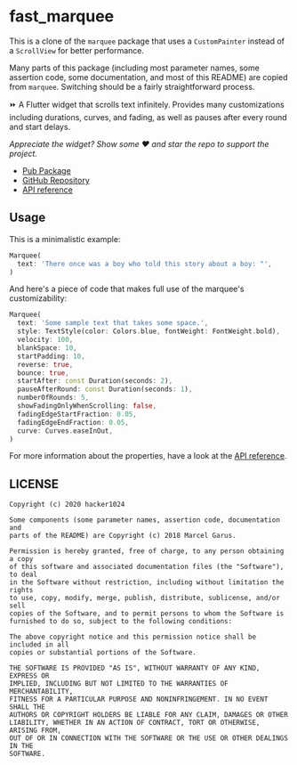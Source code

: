 # fast_marquee

This is a clone of the `marquee` package that uses a `CustomPainter` instead
of a `ScrollView` for better performance.

Many parts of this package (including most parameter names, some assertion
code, some documentation, and most of this README) are copied from `marquee`. Switching should
be a fairly straightforward process.

⏩ A Flutter widget that scrolls text infinitely. Provides many customizations
including durations, curves, and fading, as well as pauses after
every round and start delays.

*Appreciate the widget? Show some ❤️ and star the repo to support the project.*

- [Pub Package](https://pub.dartlang.org/packages/fast_marquee)
- [GitHub Repository](https://github.com/hacker1024/fast_marquee)
- [API reference](https://pub.dartlang.org/documentation/fast_marquee/)

## Usage

This is a minimalistic example:

```dart
Marquee(
  text: 'There once was a boy who told this story about a boy: "',
)
```

And here's a piece of code that makes full use of the marquee's
customizability:

```dart
Marquee(
  text: 'Some sample text that takes some space.',
  style: TextStyle(color: Colors.blue, fontWeight: FontWeight.bold),
  velocity: 100,
  blankSpace: 10,
  startPadding: 10,
  reverse: true,
  bounce: true,
  startAfter: const Duration(seconds: 2),
  pauseAfterRound: const Duration(seconds: 1),
  numberOfRounds: 5,
  showFadingOnlyWhenScrolling: false,
  fadingEdgeStartFraction: 0.05,
  fadingEdgeEndFraction: 0.05,
  curve: Curves.easeInOut,
)
```

For more information about the properties, have a look at the
[API reference](https://pub.dartlang.org/documentation/fast_marquee/).

## LICENSE

```
Copyright (c) 2020 hacker1024

Some components (some parameter names, assertion code, documentation and
parts of the README) are Copyright (c) 2018 Marcel Garus.

Permission is hereby granted, free of charge, to any person obtaining a copy
of this software and associated documentation files (the "Software"), to deal
in the Software without restriction, including without limitation the rights
to use, copy, modify, merge, publish, distribute, sublicense, and/or sell
copies of the Software, and to permit persons to whom the Software is
furnished to do so, subject to the following conditions:

The above copyright notice and this permission notice shall be included in all
copies or substantial portions of the Software.

THE SOFTWARE IS PROVIDED "AS IS", WITHOUT WARRANTY OF ANY KIND, EXPRESS OR
IMPLIED, INCLUDING BUT NOT LIMITED TO THE WARRANTIES OF MERCHANTABILITY,
FITNESS FOR A PARTICULAR PURPOSE AND NONINFRINGEMENT. IN NO EVENT SHALL THE
AUTHORS OR COPYRIGHT HOLDERS BE LIABLE FOR ANY CLAIM, DAMAGES OR OTHER
LIABILITY, WHETHER IN AN ACTION OF CONTRACT, TORT OR OTHERWISE, ARISING FROM,
OUT OF OR IN CONNECTION WITH THE SOFTWARE OR THE USE OR OTHER DEALINGS IN THE
SOFTWARE.
```